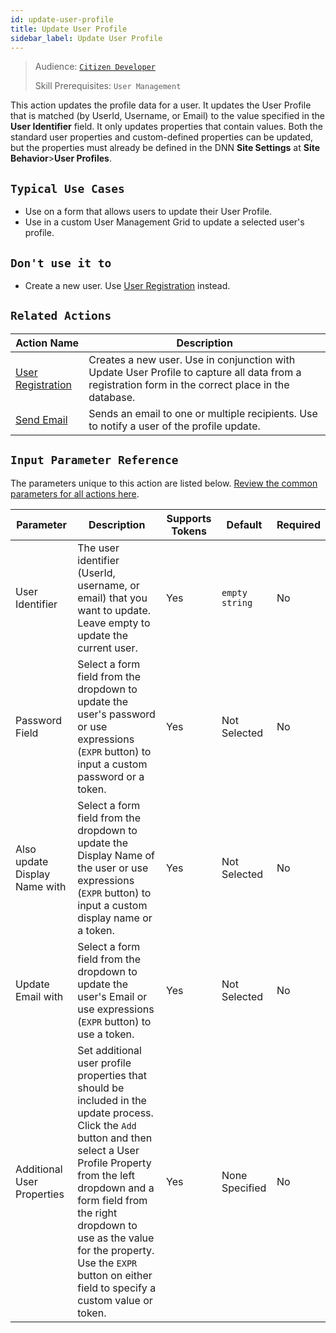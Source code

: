 ```yaml
---
id: update-user-profile
title: Update User Profile
sidebar_label: Update User Profile
---
```


> Audience: [`Citizen Developer`](/docs/audience#citizen-developers)
>
> Skill Prerequisites: `User Management`

This action updates the profile data for a user. It updates the User Profile that is matched (by UserId, Username, or Email) to the value specified in the **User Identifier** field. It only updates properties that contain values. Both the standard user properties and custom-defined properties can be updated, but the properties must already be defined in the DNN **Site Settings** at **Site Behavior**>**User Profiles**.

## `Typical Use Cases`

- Use on a form that allows users to update their User Profile.
- Use in a custom User Management Grid to update a selected user's profile.

## `Don't use it to`

- Create a new user. Use [User Registration](/docs/actions/user-registration) instead.

## `Related Actions`

| Action Name | Description |
| -- | -- |
| [User Registration](/docs/actions/user-registration) | Creates a new user. Use in conjunction with Update User Profile to capture all data from a registration form in the correct place in the database. |
| [Send Email](/docs/actions/send-email) | Sends an email to one or multiple recipients. Use to notify a user of the profile update. |

## `Input Parameter Reference`

The parameters unique to this action are listed below. [Review the common parameters for all actions here](/docs/actions/common-parameters).

| Parameter | Description | Supports Tokens | Default | Required |
| -- | -- | -- | -- | -- |
| User Identifier | The user identifier (UserId, username, or email) that you want to update. Leave empty to update the current user. | Yes | `empty string` | No |
| Password Field | Select a form field from the dropdown to update the user's password or use expressions (`EXPR` button) to input a custom password or a token. | Yes | Not Selected | No |
| Also update Display Name with | Select a form field from the dropdown to update the Display Name of the user or use expressions (`EXPR` button) to input a custom display name or a token. | Yes | Not Selected | No |
| Update Email with | Select a form field from the dropdown to update the user's Email or use expressions (`EXPR` button) to use a token. | Yes | Not Selected | No |
| Additional User Properties | Set additional user profile properties that should be included in the update process. Click the `Add` button and then select a User Profile Property from the left dropdown and a form field from the right dropdown to use as the value for the property. Use the `EXPR` button on either field to specify a custom value or token. | Yes | None Specified | No |

